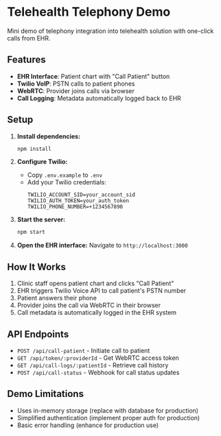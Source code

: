 # Telehealth Telephony Demo

Mini demo of telephony integration into telehealth solution with one-click calls from EHR.

## Features

- **EHR Interface**: Patient chart with "Call Patient" button
- **Twilio VoIP**: PSTN calls to patient phones
- **WebRTC**: Provider joins calls via browser
- **Call Logging**: Metadata automatically logged back to EHR

## Setup

1. **Install dependencies:**
   ```bash
   npm install
   ```

2. **Configure Twilio:**
   - Copy `.env.example` to `.env`
   - Add your Twilio credentials:
     ```
     TWILIO_ACCOUNT_SID=your_account_sid
     TWILIO_AUTH_TOKEN=your_auth_token
     TWILIO_PHONE_NUMBER=+1234567890
     ```

3. **Start the server:**
   ```bash
   npm start
   ```

4. **Open the EHR interface:**
   Navigate to `http://localhost:3000`

## How It Works

1. Clinic staff opens patient chart and clicks "Call Patient"
2. EHR triggers Twilio Voice API to call patient's PSTN number
3. Patient answers their phone
4. Provider joins the call via WebRTC in their browser
5. Call metadata is automatically logged in the EHR system

## API Endpoints

- `POST /api/call-patient` - Initiate call to patient
- `GET /api/token/:providerId` - Get WebRTC access token
- `GET /api/call-logs/:patientId` - Retrieve call history
- `POST /api/call-status` - Webhook for call status updates

## Demo Limitations

- Uses in-memory storage (replace with database for production)
- Simplified authentication (implement proper auth for production)
- Basic error handling (enhance for production use)